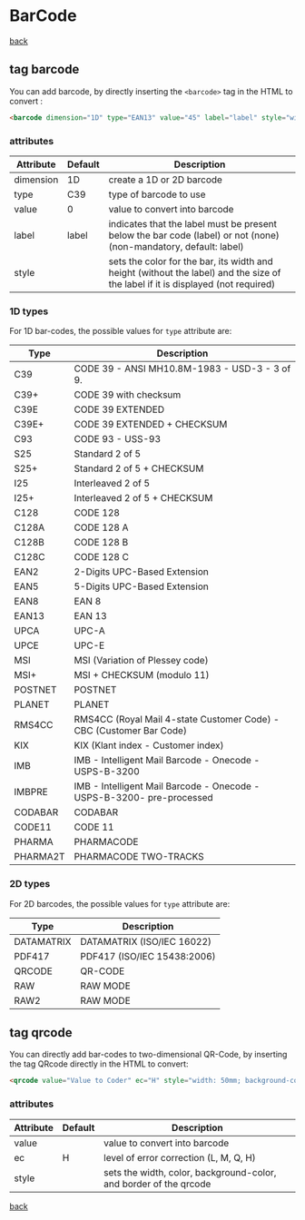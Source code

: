 # BarCode

[back](./README.md)

## tag barcode

You can add barcode, by directly inserting the `<barcode>` tag in the HTML to convert :

```html
<barcode dimension="1D" type="EAN13" value="45" label="label" style="width:30mm; height:6mm; color: #770000; font-size: 4mm"></barcode>
```

### attributes

Attribute| Default | Description
---------|---------|-------------
dimension | 1D | create a 1D or 2D barcode
type| C39 | type of barcode to use
value| 0 | value to convert into barcode
label| label | indicates that the label must be present below the bar code (label) or not (none) (non-mandatory, default: label)
style| | sets the color for the bar, its width and height (without the label) and the size of the label if it is displayed (not required)

### 1D types

For 1D bar-codes, the possible values for `type` attribute are:

Type| Description
----|------------
C39| CODE 39 - ANSI MH10.8M-1983 - USD-3 - 3 of 9.
C39+| CODE 39 with checksum
C39E| CODE 39 EXTENDED
C39E+| CODE 39 EXTENDED + CHECKSUM
C93| CODE 93 - USS-93
S25| Standard 2 of 5
S25+| Standard 2 of 5 + CHECKSUM
I25| Interleaved 2 of 5
I25+| Interleaved 2 of 5 + CHECKSUM
C128| CODE 128
C128A| CODE 128 A
C128B| CODE 128 B
C128C| CODE 128 C
EAN2| 2-Digits UPC-Based Extension
EAN5| 5-Digits UPC-Based Extension
EAN8| EAN 8
EAN13| EAN 13
UPCA| UPC-A
UPCE| UPC-E
MSI| MSI (Variation of Plessey code)
MSI+| MSI + CHECKSUM (modulo 11)
POSTNET| POSTNET
PLANET| PLANET
RMS4CC| RMS4CC (Royal Mail 4-state Customer Code) - CBC (Customer Bar Code)
KIX| KIX (Klant index - Customer index)
IMB| IMB - Intelligent Mail Barcode - Onecode - USPS-B-3200
IMBPRE| IMB - Intelligent Mail Barcode - Onecode - USPS-B-3200- pre-processed
CODABAR| CODABAR
CODE11| CODE 11
PHARMA| PHARMACODE
PHARMA2T| PHARMACODE TWO-TRACKS

### 2D types

For 2D barcodes, the possible values for `type` attribute are:

Type| Description
----|------------
DATAMATRIX| DATAMATRIX (ISO/IEC 16022)
PDF417| PDF417 (ISO/IEC 15438:2006)
QRCODE| QR-CODE
RAW| RAW MODE
RAW2| RAW MODE

## tag qrcode

You can directly add bar-codes to two-dimensional QR-Code, by inserting the tag QRcode directly in the HTML to convert:

```html
<qrcode value="Value to Coder" ec="H" style="width: 50mm; background-color: white; color: black;"></qrcode>
```

### attributes

Attribute| Default | Description
---------|---------|-------------
value| | value to convert into barcode
ec| H | level of error correction (L, M, Q, H)
style| | sets the width, color, background-color, and border of the qrcode

[back](./README.md)